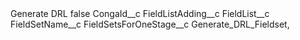 <?xml version="1.0" encoding="UTF-8"?>
<CustomMetadata xmlns="http://soap.sforce.com/2006/04/metadata" xmlns:xsi="http://www.w3.org/2001/XMLSchema-instance" xmlns:xsd="http://www.w3.org/2001/XMLSchema">
    <label>Generate DRL</label>
    <protected>false</protected>
    <values>
        <field>CongaId__c</field>
        <value xsi:nil="true"/>
    </values>
    <values>
        <field>FieldListAdding__c</field>
        <value xsi:nil="true"/>
    </values>
    <values>
        <field>FieldList__c</field>
        <value xsi:nil="true"/>
    </values>
    <values>
        <field>FieldSetName__c</field>
        <value xsi:nil="true"/>
    </values>
    <values>
        <field>FieldSetsForOneStage__c</field>
        <value xsi:type="xsd:string">Generate_DRL_Fieldset,</value>
    </values>
</CustomMetadata>

